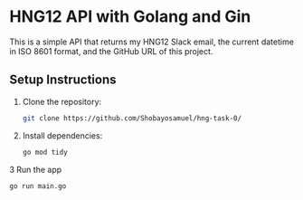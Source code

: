 # HNG12 API with Golang and Gin

This is a simple API that returns my HNG12 Slack email, the current datetime in ISO 8601 format, and the GitHub URL of this project.

## Setup Instructions

1. Clone the repository:
   ```bash
   git clone https://github.com/Shobayosamuel/hng-task-0/

2. Install dependencies:
   ```bash
   go mod tidy

3 Run the app
  ```bash
  go run main.go